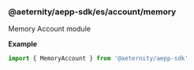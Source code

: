 <a id="module_@aeternity/aepp-sdk/es/account/memory"></a>

### @aeternity/aepp-sdk/es/account/memory
Memory Account module

**Example**  
```js
import { MemoryAccount } from '@aeternity/aepp-sdk'
```
